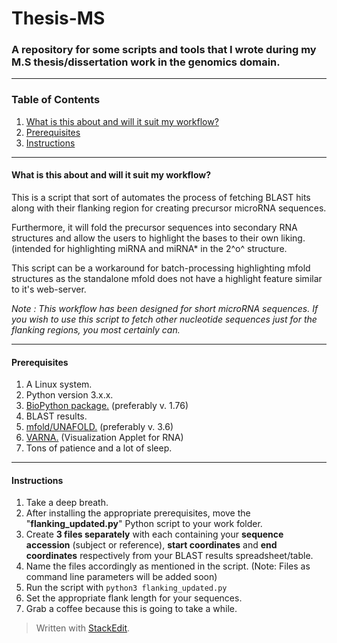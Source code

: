 # Thesis-MS
### A repository for some scripts and tools that I wrote during my M.S thesis/dissertation work in the genomics domain.
---
### Table of Contents

1. [What is this about and will it suit my workflow?](#what-is-this-about-and-will-it-suit-my-workflow?)
2. [Prerequisites](#prerequisites)
3. [Instructions](#instructions)
---
#### What is this about and will it suit my workflow?
 This is a script that sort of automates the process of fetching BLAST hits along with their flanking region for creating precursor microRNA sequences. 

Furthermore, it will fold the precursor sequences into secondary RNA structures and allow the users to highlight the bases to their own liking. (intended for highlighting miRNA and miRNA* in the 2^o^ structure.

This script can be a workaround for batch-processing highlighting mfold structures as the standalone mfold does not have a highlight feature similar to it's web-server.   

*Note : This workflow has been designed for short microRNA sequences. If you wish to use this script to fetch other nucleotide sequences just for the flanking regions, you most certainly can.* 

---
#### Prerequisites

1. A Linux system.
2. Python version 3.x.x.
3. [BioPython package.](https://biopython.org/wiki/Download) (preferably v. 1.76)
4. BLAST results.
5. [mfold/UNAFOLD.](http://unafold.rna.albany.edu/?q=mfold/download-mfold) (preferably v. 3.6)
6. [VARNA.](http://varna.lri.fr/index.php?lang=en&page=downloads&css=varna) (Visualization Applet for RNA)
7. Tons of patience and a lot of sleep.
---
#### Instructions
1. Take a deep breath.
2. After installing the appropriate prerequisites, move the "**flanking_updated.py**" Python script to your work folder.
3. Create **3 files separately** with each containing your **sequence accession** (subject or reference), **start coordinates** and **end coordinates** respectively from your BLAST results spreadsheet/table.
4. Name the files accordingly as mentioned in the script. (Note: Files as command line parameters will be added soon)
5. Run the script with 
`python3 flanking_updated.py`
6. Set the appropriate flank length for your sequences.
7. Grab a coffee because this is going to take a while.
> Written with [StackEdit](https://stackedit.io/).
